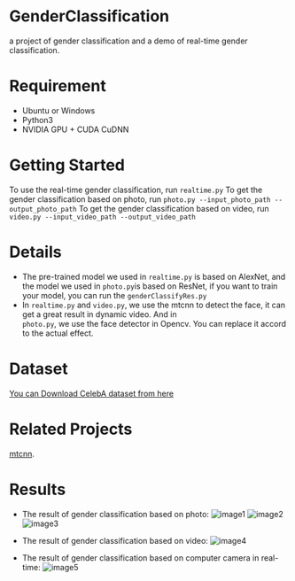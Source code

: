 # GenderClassification
a project of gender classification and a demo of real-time gender classification.
# Requirement
* Ubuntu or Windows
* Python3
* NVIDIA GPU + CUDA CuDNN
# Getting Started
To use the real-time gender classification, run ```realtime.py```
To get the gender classification based on photo, run ```photo.py --input_photo_path --output_photo_path```
To get the gender classification based on video, run ```video.py --input_video_path --output_video_path```
# Details
* The pre-trained model we used in ```realtime.py``` is based on AlexNet, and the model we used in ```photo.py```is based on ResNet, if you want to train your model, you can run the ```genderClassifyRes.py``` 
* In ```realtime.py``` and ```video.py```, we use the mtcnn to detect the face, it can get a great result in dynamic video. And in  
```photo.py```, we use the face detector in Opencv. You can replace it accord to the actual effect.
# Dataset
[You can Download CelebA dataset from here](http://mmlab.ie.cuhk.edu.hk/projects/CelebA.html)
# Related Projects
[mtcnn](https://github.com/TropComplique/mtcnn-pytorch).
# Results
* The result of gender classification based on photo:
![image1](https://github.com/KeyuLi/GenderClassification/raw/master/result/02.jpg)
![image2](https://github.com/KeyuLi/GenderClassification/raw/master/result/03.jpg)
![image3](https://github.com/KeyuLi/GenderClassification/raw/master/result/08.jpg)

* The result of gender classification based on video:
![image4](https://github.com/KeyuLi/GenderClassification/raw/master/result/out.gif)

* The result of gender classification based on computer camera in real-time:
![image5](https://github.com/KeyuLi/GenderClassification/raw/master/result/test.gif)


